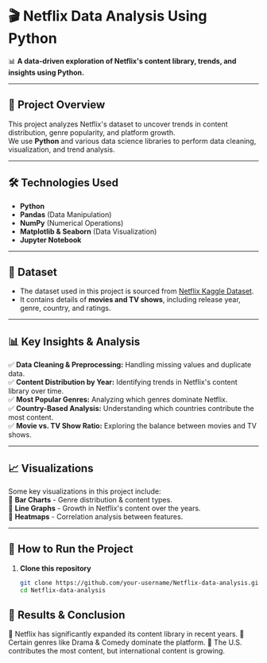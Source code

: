 # 🎬 Netflix Data Analysis Using Python  

📊 **A data-driven exploration of Netflix's content library, trends, and insights using Python.**  

---

## 📌 Project Overview  
This project analyzes Netflix's dataset to uncover trends in content distribution, genre popularity, and platform growth.  
We use **Python** and various data science libraries to perform data cleaning, visualization, and trend analysis.  

---

## 🛠️ Technologies Used  
- **Python**  
- **Pandas** (Data Manipulation)  
- **NumPy** (Numerical Operations)  
- **Matplotlib & Seaborn** (Data Visualization)  
- **Jupyter Notebook**  

---

## 📂 Dataset  
- The dataset used in this project is sourced from [Netflix Kaggle Dataset](https://www.kaggle.com/datasets/shivamb/netflix-shows).  
- It contains details of **movies and TV shows**, including release year, genre, country, and ratings.  

---

## 📊 Key Insights & Analysis  
✅ **Data Cleaning & Preprocessing:** Handling missing values and duplicate data.  
✅ **Content Distribution by Year:** Identifying trends in Netflix's content library over time.  
✅ **Most Popular Genres:** Analyzing which genres dominate Netflix.  
✅ **Country-Based Analysis:** Understanding which countries contribute the most content.  
✅ **Movie vs. TV Show Ratio:** Exploring the balance between movies and TV shows.  

---

## 📈 Visualizations  
Some key visualizations in this project include:  
📌 **Bar Charts** - Genre distribution & content types.  
📌 **Line Graphs** - Growth in Netflix's content over the years.  
📌 **Heatmaps** - Correlation analysis between features.  

---

## 🚀 How to Run the Project  
1. **Clone this repository**  
   ```bash
   git clone https://github.com/your-username/Netflix-data-analysis.git
   cd Netflix-data-analysis
## 📢 Results & Conclusion
🎯 Netflix has significantly expanded its content library in recent years.
🎯 Certain genres like Drama & Comedy dominate the platform.
🎯 The U.S. contributes the most content, but international content is growing.

